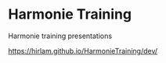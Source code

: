 # Harmonie Training


Harmonie training presentations 

https://hirlam.github.io/HarmonieTraining/dev/
